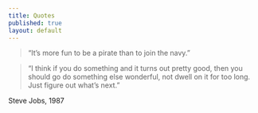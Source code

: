 ```yaml
---
title: Quotes
published: true
layout: default
---
```


>“It’s more fun to be a pirate than to join the navy.”

>“I think if you do something and it turns out pretty good, then you should go do something else wonderful, not dwell on it for too long. Just figure out what’s next.”

 

Steve Jobs, 1987


